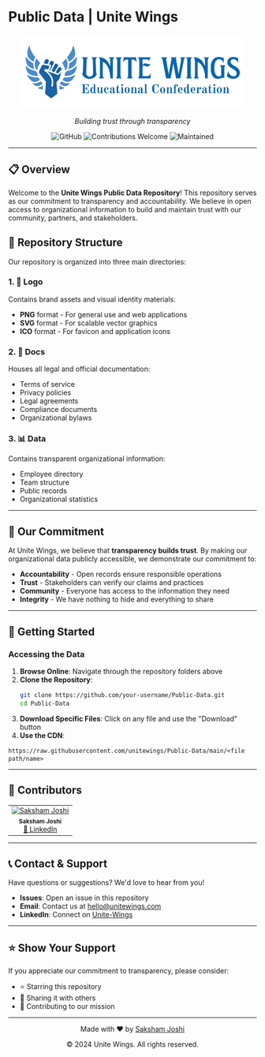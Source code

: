 # Public Data | Unite Wings

<div align="center">
    <img src="./Logo/unitewings-full-bgremoved.png" alt="Unite Wings Logo" height="150">
    <p><i>Building trust through transparency</i></p>
</div>

<div align="center">

![GitHub](https://img.shields.io/github/license/unitewings/Public-Data?style=flat-square)
![Contributions Welcome](https://img.shields.io/badge/contributions-welcome-brightgreen.svg?style=flat-square)
![Maintained](https://img.shields.io/badge/maintained-yes-blue.svg?style=flat-square)

</div>

---

## 📋 Overview

Welcome to the **Unite Wings Public Data Repository**! This repository serves as our commitment to transparency and accountability. We believe in open access to organizational information to build and maintain trust with our community, partners, and stakeholders.

## 📂 Repository Structure

Our repository is organized into three main directories:

### 1. 🎨 **Logo**
Contains brand assets and visual identity materials:
- **PNG** format - For general use and web applications
- **SVG** format - For scalable vector graphics
- **ICO** format - For favicon and application icons

### 2. 📄 **Docs**
Houses all legal and official documentation:
- Terms of service
- Privacy policies
- Legal agreements
- Compliance documents
- Organizational bylaws

### 3. 📊 **Data**
Contains transparent organizational information:
- Employee directory
- Team structure
- Public records
- Organizational statistics


---
## 🤝 Our Commitment

At Unite Wings, we believe that **transparency builds trust**. By making our organizational data publicly accessible, we demonstrate our commitment to:

- **Accountability** - Open records ensure responsible operations
- **Trust** - Stakeholders can verify our claims and practices
- **Community** - Everyone has access to the information they need
- **Integrity** - We have nothing to hide and everything to share


---

## 🚀 Getting Started

### Accessing the Data

1. **Browse Online**: Navigate through the repository folders above
2. **Clone the Repository**:
   ```bash
   git clone https://github.com/your-username/Public-Data.git
   cd Public-Data
   ```
3. **Download Specific Files**: Click on any file and use the "Download" button
4. **Use the CDN**: 
```
https://raw.githubusercontent.com/unitewings/Public-Data/main/<file path/name>
```

---

## 👥 Contributors

<table>
  <tr>
    <td align="center">
      <a href="https://github.com/saksham-joshi">
        <img src="https://github.com/saksham-joshi.png" width="100px;" alt="Saksham Joshi"/>
        <br />
        <sub><b>Saksham Joshi</b></sub>
      </a>
      <br />
      <a href="https://www.linkedin.com/in/sakshamjoshi27">💼 LinkedIn</a>
    </td>
  </tr>
</table>

---
## 📞 Contact & Support

Have questions or suggestions? We'd love to hear from you!

- **Issues**: Open an issue in this repository
- **Email**: Contact us at <a href="mailto:hello@unitewings.com"> hello@unitewings.com </a>
- **LinkedIn**: Connect on <a href="https://www.linkedin.com/company/unite-wings/"> Unite-Wings </a>

---
## ⭐ Show Your Support

If you appreciate our commitment to transparency, please consider:
- ⭐ Starring this repository
- 🔄 Sharing it with others
- 🤝 Contributing to our mission

---

<div align="center">
    <p>Made with ❤️ by <a href="https://www.linkedin.com/in/sakshamjoshi27">Saksham Joshi</a></p>
    <p>© 2024 Unite Wings. All rights reserved.</p>
</div>